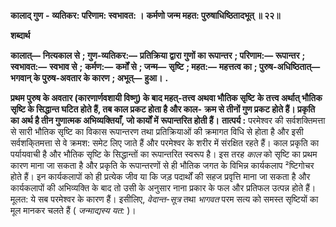  **कालाद् गुण** **-** **व्यतिकर: परिणाम: स्वभावत: ।** **कर्मणो जन्म महत: पुरुषाधिष्ठितादभूत् ॥ २२॥** 

**शब्दार्थ** 

**कालात्—** **नित्यकाल से** **; गुण-व्यतिकर:—** **प्रतिक्रिया द्वारा गुणों का रूपान्तर** **; परिणाम:—** **रूपान्तर** **; स्वभावत:—** **स्वभाव से** **;** **कर्मण:—** **कर्मों से** **; जन्म—** **सृष्टि** **; महत:—** **महत्तत्व का** **; पुरुष-अधिष्ठितात्—** **भगवान् के पुरुष-अवतार के कारण** **; अभूत्—** **हुआ।** **.** 

**प्रथम पुरुष के अवतार (कारणार्णवशायी विष्णु) के बाद महत्-तत्त्व अथवा भौतिक सृष्टि** **के तत्त्व अर्थात् भौतिक सृष्टि के सिद्धान्त घटित होते हैं, तब काल प्रकट होता है और काल-** **क्रम से तीनों गुण प्रकट होते हैं। प्रकृति का अर्थ है तीन गुणात्मक अभिव्यक्तियाँ, जो कार्यों में** **रूपान्तरित होती हैं।** **तात्पर्य :** परमेश्वर की सर्वशक्तिमत्ता से सारी भौतिक सृष्टि का विकास रूपान्तरण तथा प्रतिक्रियाओं की क्रमागत विधि से होता है और इसी सर्वशकि्तमत्ता से वे क्रमश: समेट लिए जाते हैं और परमेश्वर के शरीर में संरक्षित रहते हैं। काल प्रकृति का पर्यायवाची है और भौतिक सृष्टि के सिद्धान्तों का रूपान्तरित स्वरूप है। इस तरह *काल* को सृष्टि का प्रथम कारण माना जा सकता है और प्रकृति के रूपान्तरणों से ही भौतिक जगत के विभिन्न कार्यकलाप ²ष्टिगोचर होते हैं। इन कार्यकलापों को ही प्रत्येक जीव या कि जड़ पदार्थों की सहज प्रवृत्ति माना जा सकता है और कार्यकलापों की अभिव्यक्ति के बाद तो उसी के अनुसार नाना प्रकार के फल और प्रतिफल उत्पन्न होते हैं। मूलत: ये सब परमेश्वर के कारण हैं। इसीलिए, *वेदान्त-सूत्र* तथा *भागवत* परम सत्य को समस्त सृष्टियों का मूल मानकर चलते हैं ( *जन्माद्यस्य यत:* )। 